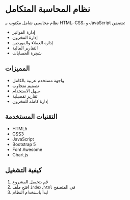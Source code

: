 # نظام المحاسبة المتكامل

نظام محاسبي شامل مكتوب بـ HTML، CSS، و JavaScript يتضمن:
- إدارة الفواتير
- إدارة المخزون
- إدارة العملاء والموردين
- التقارير المالية
- شجرة الحسابات

## المميزات
- واجهة مستخدم عربية بالكامل
- تصميم متجاوب
- سهل الاستخدام
- تقارير تفصيلية
- إدارة كاملة للمخزون

## التقنيات المستخدمة
- HTML5
- CSS3
- JavaScript
- Bootstrap 5
- Font Awesome
- Chart.js

## كيفية التشغيل
1. قم بتحميل المشروع
2. افتح ملف `index.html` في المتصفح
3. ابدأ باستخدام النظام
